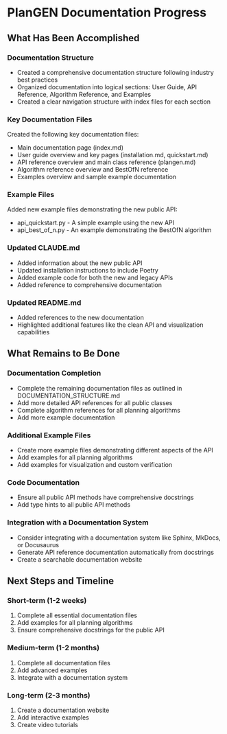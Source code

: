 # PlanGEN Documentation Progress

## What Has Been Accomplished

### Documentation Structure
- Created a comprehensive documentation structure following industry best practices
- Organized documentation into logical sections: User Guide, API Reference, Algorithm Reference, and Examples
- Created a clear navigation structure with index files for each section

### Key Documentation Files
Created the following key documentation files:
- Main documentation page (index.md)
- User guide overview and key pages (installation.md, quickstart.md)
- API reference overview and main class reference (plangen.md)
- Algorithm reference overview and BestOfN reference
- Examples overview and sample example documentation

### Example Files
Added new example files demonstrating the new public API:
- api_quickstart.py - A simple example using the new API
- api_best_of_n.py - An example demonstrating the BestOfN algorithm

### Updated CLAUDE.md
- Added information about the new public API
- Updated installation instructions to include Poetry
- Added example code for both the new and legacy APIs
- Added reference to comprehensive documentation

### Updated README.md
- Added references to the new documentation
- Highlighted additional features like the clean API and visualization capabilities

## What Remains to Be Done

### Documentation Completion
- Complete the remaining documentation files as outlined in DOCUMENTATION_STRUCTURE.md
- Add more detailed API references for all public classes
- Complete algorithm references for all planning algorithms
- Add more example documentation

### Additional Example Files
- Create more example files demonstrating different aspects of the API
- Add examples for all planning algorithms
- Add examples for visualization and custom verification

### Code Documentation
- Ensure all public API methods have comprehensive docstrings
- Add type hints to all public API methods

### Integration with a Documentation System
- Consider integrating with a documentation system like Sphinx, MkDocs, or Docusaurus
- Generate API reference documentation automatically from docstrings
- Create a searchable documentation website

## Next Steps and Timeline

### Short-term (1-2 weeks)
1. Complete all essential documentation files
2. Add examples for all planning algorithms
3. Ensure comprehensive docstrings for the public API

### Medium-term (1-2 months)
1. Complete all documentation files
2. Add advanced examples
3. Integrate with a documentation system

### Long-term (2-3 months)
1. Create a documentation website
2. Add interactive examples
3. Create video tutorials